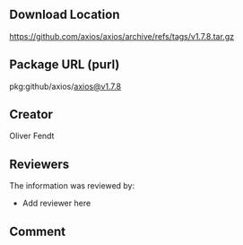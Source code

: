 ## Download Location

https://github.com/axios/axios/archive/refs/tags/v1.7.8.tar.gz

## Package URL (purl)

pkg:github/axios/axios@v1.7.8

## Creator

Oliver Fendt

## Reviewers

The information was reviewed by:

* Add reviewer here

## Comment

